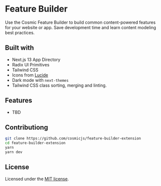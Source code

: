 # Feature Builder

Use the Cosmic Feature Builder to build common content-powered features for your website or app. Save development time and learn content modeling best practices.

## Built with

- Next.js 13 App Directory
- Radix UI Primitives
- Tailwind CSS
- Icons from [Lucide](https://lucide.dev)
- Dark mode with `next-themes`
- Tailwind CSS class sorting, merging and linting.

## Features

- TBD

## Contributiong

```bash
git clone https://github.com/cosmicjs/feature-builder-extension
cd feature-builder-extension
yarn
yarn dev
```

## License

Licensed under the [MIT license](https://github.com/cosmicjs/cosmic-next-template/blob/main/LICENSE.md).
